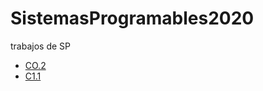 # SistemasProgramables2020
trabajos de SP
* [CO.2](/Trabajos/CO.2_AlejandroDiazNavarro_Zerox.md)
* [C1.1](Trabajos/C1.1_AlejandroDiazNavarro_Zerox.md)